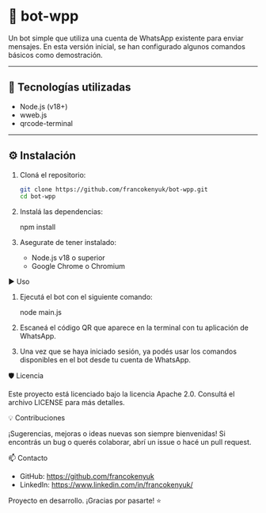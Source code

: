 # 🤖 bot-wpp

Un bot simple que utiliza una cuenta de WhatsApp existente para enviar mensajes. En esta versión inicial, se han configurado algunos comandos básicos como demostración.

---

## 🚀 Tecnologías utilizadas

- Node.js (v18+)
- wweb.js
- qrcode-terminal

---

## ⚙️ Instalación

1. Cloná el repositorio:

   ```bash
   git clone https://github.com/francokenyuk/bot-wpp.git
   cd bot-wpp

2. Instalá las dependencias:

    npm install

3. Asegurate de tener instalado:
    
    * Node.js v18 o superior
    * Google Chrome o Chromium

▶️ Uso
1. Ejecutá el bot con el siguiente comando:

    node main.js

2. Escaneá el código QR que aparece en la terminal con tu aplicación de WhatsApp.

3. Una vez que se haya iniciado sesión, ya podés usar los comandos disponibles en el bot desde tu cuenta de WhatsApp.

🛡️ Licencia

Este proyecto está licenciado bajo la licencia Apache 2.0. Consultá el archivo LICENSE para más detalles.

💡 Contribuciones

¡Sugerencias, mejoras o ideas nuevas son siempre bienvenidas!
Si encontrás un bug o querés colaborar, abrí un issue o hacé un pull request.

📫 Contacto

* GitHub: https://github.com/francokenyuk
* LinkedIn: https://www.linkedin.com/in/francokenyuk/

Proyecto en desarrollo. ¡Gracias por pasarte! ⭐